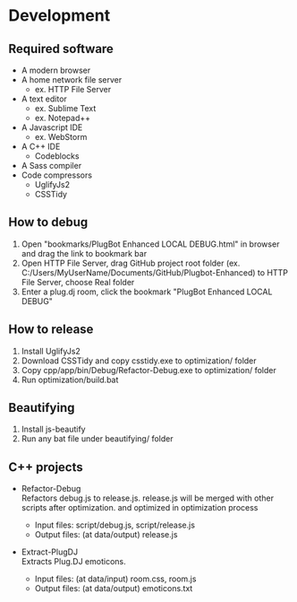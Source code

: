 # Development

## Required software
- A modern browser
- A home network file server
	- ex. HTTP File Server
- A text editor
	- ex. Sublime Text
	- ex. Notepad++
- A Javascript IDE
    - ex. WebStorm
- A C++ IDE
	- Codeblocks
- A Sass compiler
- Code compressors
	- UglifyJs2
	- CSSTidy

## How to debug
1. Open "bookmarks/PlugBot Enhanced LOCAL DEBUG.html" in browser and drag the
	link to bookmark bar
2. Open HTTP File Server, drag GitHub project root folder
	(ex. C:/Users/MyUserName/Documents/GitHub/Plugbot-Enhanced)
	to HTTP File Server, choose Real folder
3. Enter a plug.dj room, click the bookmark "PlugBot Enhanced LOCAL DEBUG"

## How to release
1. Install UglifyJs2
2. Download CSSTidy and copy csstidy.exe to optimization/ folder
3. Copy cpp/app/bin/Debug/Refactor-Debug.exe to optimization/ folder
4. Run optimization/build.bat

## Beautifying
1. Install js-beautify
2. Run any bat file under beautifying/ folder

## C++ projects
- Refactor-Debug <br>
Refactors debug.js to release.js. release.js will be merged with other scripts
after optimization.
	and optimized in optimization process
	- Input files: script/debug.js, script/release.js
	- Output files: (at data/output) release.js

- Extract-PlugDJ <br>
Extracts Plug.DJ emoticons.
	- Input files: (at data/input) room.css, room.js
	- Output files: (at data/output) emoticons.txt
